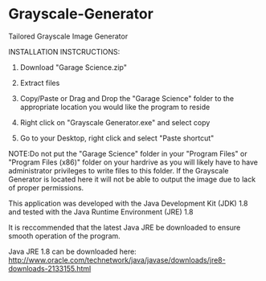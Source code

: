 # Grayscale-Generator
Tailored Grayscale Image Generator

INSTALLATION INSTCRUCTIONS:

1) Download "Garage Science.zip"

2) Extract files

3) Copy/Paste or Drag and Drop the "Garage Science" folder to the appropriate location you would like the program to reside

4) Right click on "Grayscale Generator.exe" and select copy

5) Go to your Desktop, right click and select "Paste shortcut"

NOTE:Do not put the "Garage Science" folder in your "Program Files" or "Program Files (x86)" folder on your hardrive as you will likely have to have administrator privileges to write files to this folder.  If the Grayscale Generator is located here it will not be able to output the image due to lack of proper permissions.

This application was developed with the Java Development Kit (JDK) 1.8 and tested with the Java Runtime Environment (JRE) 1.8

It is reccommended that the latest Java JRE be downloaded to ensure smooth operation of the program.

Java JRE 1.8 can be downloaded here: http://www.oracle.com/technetwork/java/javase/downloads/jre8-downloads-2133155.html
